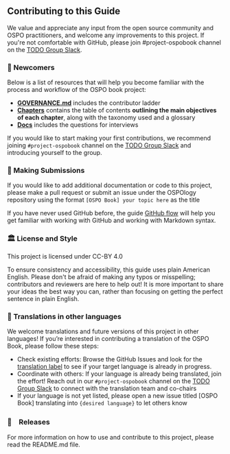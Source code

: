 ## Contributing to this Guide

We value and appreciate any input from the open source community and OSPO practitioners, and welcome any improvements to this project. If you're not comfortable with GitHub, please join #project-ospobook channel on the [TODO Group Slack](https://join.slack.com/t/thetodogroup/shared_invite/zt-2l8r9czoi-vY8kYerIXGnBTmJFnApSLQ).

### 🐣 Newcomers 

Below is a list of resources that will help you become familiar with the process and workflow of the OSPO book project:

- **[GOVERNANCE.md](./GOVERNANCE.md)** includes the contributor ladder
- **[Chapters](./content)** contains the table of contents **outlining the main objectives of each chapter**, along with the taxonomy used and a glossary
- **[Docs](./docs)** includes the questions for interviews

If you would like to start making your first contributions, we recommend joining `#project-ospobook` channel on the [TODO Group Slack](https://join.slack.com/t/thetodogroup/shared_invite/zt-2l8r9czoi-vY8kYerIXGnBTmJFnApSLQ) and introducing yourself to the group.

### 💚 Making Submissions

If you would like to add additional documentation or code to this project, please make a pull request or submit an issue under the OSPOlogy repository using the format `[OSPO Book] your topic here` as the title

If you have never used GitHub before, the guide [GitHub flow](https://docs.github.com/en/get-started/quickstart/github-flow) will help you get familiar with working with GitHub and working with Markdown syntax.


### 🏛 License and Style

This project is licensed under CC-BY 4.0

To ensure consistency and accessibility, this guide uses plain American English. Please don't be afraid of making any typos or misspelling; contributors and reviewers are here to help out! It is more important to share your ideas the best way you can, rather than focusing on getting the perfect sentence in plain English.


### 💬 Translations in other languages

We welcome translations and future versions of this project in other languages! If you’re interested in contributing a translation of the OSPO Book, please follow these steps:
- Check existing efforts: Browse the GitHub Issues and look for the [translation label](https://github.com/todogroup/ospology/issues?q=is%3Aissue%20state%3Aopen%20label%3Aospo-book-translations) to see if your target language is already in progress.
- Coordinate with others: If your language is already being translated, join the effort! Reach out in our `#project-ospobook` channel on the [TODO Group Slack](https://join.slack.com/t/thetodogroup/shared_invite/zt-2l8r9czoi-vY8kYerIXGnBTmJFnApSLQ) to connect with the translation team and co-chairs
- If your language is not yet listed, please open a new issue titled [OSPO Book] translating into `{desired language}` to let others know

### 🚀　Releases

For more information on how to use and contribute to this project, please read the README.md file.
